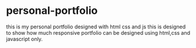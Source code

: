 # personal-portfolio
this is my personal portfolio designed with html css and js
this is designed to show how  much responsive portfolio can be designed 
using html,css and javascript only.
